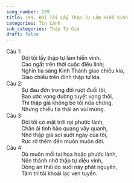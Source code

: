 ```yaml
---
song_number: 199
title: 199. Đời Tôi Lấy Thập Tự Làm Hiển Vinh
categories: Tin Lành
sub_categories: Thập Tự Giá
draft: false
---
```

<dl><dt>Câu 1:</dt><dd data-verse="1">Đời tôi lấy thập tự làm hiển vinh. <br/>Cao ngất trên thời cuộc điêu linh; <br/>Nghìn tia sáng Kinh Thánh giao chiếu kia, <br/>Giao chiếu trên đỉnh thập tự kìa. </dd><dt>Câu 2:</dt><dd data-verse="2">Sự đau đớn trong đời rượt đuổi tôi, <br/>Bao ước vọng dường tuyệt vọng thôi, <br/>Thì thập giá không bỏ tôi nửa chừng, <br/>Nhưng chiếu tia thái an vui mừng. </dd><dt>Câu 3:</dt><dd data-verse="3">Đời tôi có mặt trời rọi phước lành, <br/>Chân ái tình hào quang vây quanh, <br/>Nhờ thập giá soi suốt ngày của tôi, <br/>Rực rỡ thêm đến muôn muôn đời. </dd><dt>Câu 4:</dt><dd data-verse="4">Dù muôn mối tai họa hoặc phước lành, <br/>Nên thánh nhờ thập tự diệu vinh, <br/>Dòng an thái do suối này phát nguyên, <br/>Tâm trí tôi khoái lạc vẹn tuyền. </dd></dl>